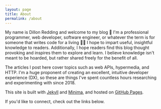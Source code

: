 ```yaml
---
layout: page
title: About
permalink: /about
---
```


My name is Dillon Redding and welcome to my blog 👋 I'm a professional programmer, web developer, software engineer, or whatever the term is for someone that writes code for a living 👨‍💻 I hope to impart useful, insightful knowledge to readers. Additionally, I hope readers find this blog thought provoking and inspires them to explore and learn. I believe knowledge isn't meant to be hoarded, but rather shared freely for the benefit of all.

The articles I post here cover topics such as web APIs, hypermedia, and HTTP. I'm a huge proponent of creating an excellent, intuitive developer experience (DX), so these are things I've spent countless hours researching and experimenting with since 2018.

This site is built with [Jekyll](https://jekyllrb.com) and [Minima](https://github.com/jekyll/minima), and hosted on [GitHub Pages](https://pages.github.com).

If you'd like to connect, check out the links below.
